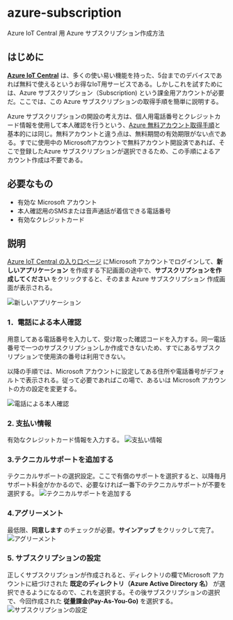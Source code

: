 # azure-subscription

Azure IoT Central 用 Azure サブスクリプション作成方法

## はじめに

[**Azure IoT Central**](https://azure.microsoft.com/ja-jp/services/iot-central/) は、多くの使い易い機能を持った、5台までのデバイスであれば無料で使えるというお得なIoT用サービスである。しかしこれを試すためには、Azure サブスクリプション（Subscription) という課金用アカウントが必要だ。ここでは、この Azure サブスクリプションの取得手順を簡単に説明する。

Azure サブスクリプションの開設の考え方は、個人用電話番号とクレジットカード情報を使用して本人確認を行うという、[Azure 無料アカウント取得手順](http://www.devdrv.co.jp/hidaka/node/65
)と基本的には同じ。無料アカウントと違う点は、無料期間の有効期限がない点である。すでに使用中の Microsoftアカウントで無料アカウント開設済であれば、そこで登録したAzure サブスクリプションが選択できるため、この手順によるアカウント作成は不要である。

## 必要なもの
- 有効な Microsoft アカウント
- 本人確認用のSMSまたは音声通話が着信できる電話番号
- 有効なクレジットカード

## 説明

[Azure IoT Central の入り口ページ](
https://apps.azureiotcentral.com/) にMicrosoft アカウントでログインして、**新しいアプリケーション** を作成する下記画面の途中で、**サブスクリプションを作成してください** をクリックすると、そのまま Azure サブスクリプション 作成画面が表示される。

![新しいアプリケーション](pimg0.png)

### 1．電話による本人確認
用意してある電話番号を入力して、受け取った確認コードを入力する。同一電話番号で一つのサブスクリプションしか作成できないため、すでにあるサブスクリプションで使用済の番号は利用できない。

以降の手順では、Microsoft アカウントに設定してある住所や電話番号がデフォルトで表示される。従って必要であればこの場で、あるいは Microsoft アカウントの方の設定を変更する。

![電話による本人確認](pimg1.png)

### 2. 支払い情報
有効なクレジットカード情報を入力する。
![支払い情報](pimg2.png)

### 3.テクニカルサポートを追加する
テクニカルサポートの選択設定。ここで有償のサポートを選択すると、以降毎月サポート料金がかかるので、必要なければ一番下のテクニカルサポートが不要を選択する。
![テクニカルサポートを追加する](pimg3.png)

### 4.アグリーメント
最低限、**同意します** のチェックが必要。**サインアップ** をクリックして完了。
![アグリーメント](pimg4.png)

### 5. サブスクリプションの設定
正しくサブスクリプションが作成されると、ディレクトリの欄でMicrosoft アカウントに紐づけされた **既定のディレクトリ（Azure Active Directory 名）** が選択できるようになるので、これを選択する。その後サブスクリプションの選択で、今回作成された **従量課金(Pay-As-You-Go)** を選択する。
![サブスクリプションの設定](pimg5.png)



